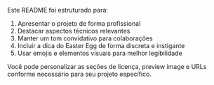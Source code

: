 Este README foi estruturado para:
1. Apresentar o projeto de forma profissional
2. Destacar aspectos técnicos relevantes
3. Manter um tom convidativo para colaborações
4. Incluir a dica do Easter Egg de forma discreta e instigante
5. Usar emojis e elementos visuais para melhor legibilidade

Você pode personalizar as seções de licença, preview image e URLs conforme necessário para seu projeto específico.